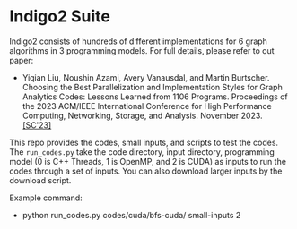 # Indigo2 Suite

Indigo2 consists of hundreds of different implementations for 6 graph algorithms in 3 programming models. For full details, please refer to out paper:
* Yiqian Liu, Noushin Azami, Avery Vanausdal, and Martin Burtscher. Choosing the Best Parallelization and Implementation Styles for Graph Analytics Codes: Lessons Learned from 1106 Programs. Proceedings of the 2023 ACM/IEEE International Conference for High Performance Computing, Networking, Storage, and Analysis. November 2023. [[SC'23]](https://userweb.cs.txstate.edu/~burtscher/papers/sc23a.pdf)

This repo provides the codes, small inputs, and scripts to test the codes. The `run_codes.py` take the code directory, input directory, programming model (0 is C++ Threads, 1 is OpenMP, and 2 is CUDA) as inputs to run the codes through a set of inputs. You can also download larger inputs by the download script.

Example command:
* python run_codes.py codes/cuda/bfs-cuda/ small-inputs 2
